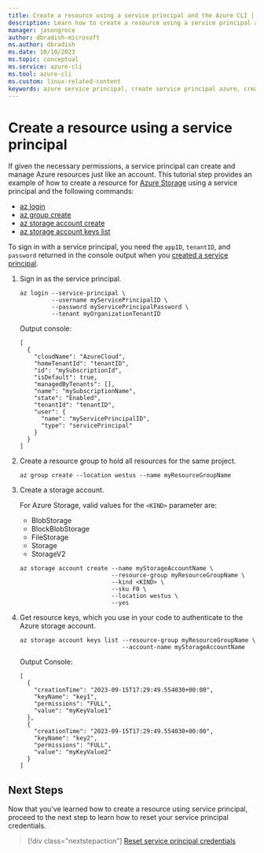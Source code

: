 ```yaml
---
title: Create a resource using a service principal and the Azure CLI | Microsoft Docs
description: Learn how to create a resource using a service principal and the Azure CLI.
manager: jasongroce
author: dbradish-microsoft
ms.author: dbradish
ms.date: 10/10/2023
ms.topic: conceptual
ms.service: azure-cli
ms.tool: azure-cli
ms.custom: linux-related-content
keywords: azure service principal, create service principal azure, create service principal azure cli
---
```


# Create a resource using a service principal

If given the necessary permissions, a service principal can create and manage Azure resources just like an account. This tutorial step provides an example of how to create a resource for [Azure Storage](/azure/storage/) using a service principal and the following commands:

* [az login](/cli/azure/reference-index#az-login)
* [az group create](/cli/azure/group#az-group-create)
* [az storage account create](/cli/azure/storage/account#az-storage-account-create)
* [az storage account keys list](/cli/azure/storage/account/keys#az-storage-account-keys-list)

To sign in with a service principal, you need the `appID`, `tenantID`, and `password` returned in the console output when you [created a service principal](./azure-cli-sp-tutorial-1.md).

1. Sign in as the service principal.

    ```azurecli-interactive
    az login --service-principal \
             --username myServicePrincipalID \
             --password myServicePrincipalPassword \
             --tenant myOrganizationTenantID
    ```

    Output console:

    ```output
    [
      {
        "cloudName": "AzureCloud",
        "homeTenantId": "tenantID",
        "id": "mySubscriptionId",
        "isDefault": true,
        "managedByTenants": [],
        "name": "mySubscriptionName",
        "state": "Enabled",
        "tenantId": "tenantID",
        "user": {
          "name": "myServicePrincipalID",
          "type": "servicePrincipal"
        }
      }
    ]
    ```

1. Create a resource group to hold all resources for the same project.

    ```azurecli-interactive
    az group create --location westus --name myResourceGroupName
    ```

1. Create a storage account.

    For Azure Storage, valid values for the `<KIND>` parameter are:

    * BlobStorage
    * BlockBlobStorage
    * FileStorage
    * Storage
    * StorageV2

    ```azurecli-interactive
    az storage account create --name myStorageAccountName \
                              --resource-group myResourceGroupName \
                              --kind <KIND> \
                              --sku F0 \
                              --location westus \
                              --yes
    ```

1. Get resource keys, which you use in your code to authenticate to the Azure storage account.

    ```azurecli-interactive
    az storage account keys list --resource-group myResourceGroupName \
                                 --account-name myStorageAccountName
    ```

    Output Console:

    ```output
    [
      {
        "creationTime": "2023-09-15T17:29:49.554030+00:00",
        "keyName": "key1",
        "permissions": "FULL",
        "value": "myKeyValue1"
      },
      {
        "creationTime": "2023-09-15T17:29:49.554030+00:00",
        "keyName": "key2",
        "permissions": "FULL",
        "value": "myKeyValue2"
      }
    ]
    ```

## Next Steps

Now that you've learned how to create a resource using service principal, proceed to the next step to learn how to reset your service principal credentials.

> [!div class="nextstepaction"]
> [Reset service principal credentials](./azure-cli-sp-tutorial-7.md)
